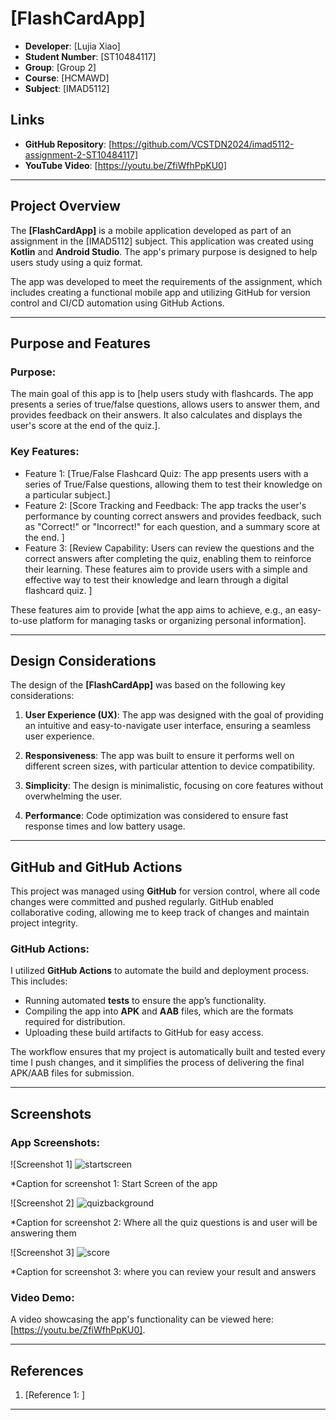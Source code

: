 
# [FlashCardApp]
- **Developer**: [Lujia Xiao]
- **Student Number**: [ST10484117]
- **Group**: [Group 2]
- **Course**: [HCMAWD]
- **Subject**: [IMAD5112]

## Links
- **GitHub Repository**: [https://github.com/VCSTDN2024/imad5112-assignment-2-ST10484117]
- **YouTube Video**: [https://youtu.be/ZfiWfhPpKU0]

---

## Project Overview

The **[FlashCardApp]** is a mobile application developed as part of an assignment in the [IMAD5112] subject. This application was created using **Kotlin** and **Android Studio**. The app's primary purpose is designed to help users study using a quiz format.


The app was developed to meet the requirements of the assignment, which includes creating a functional mobile app and utilizing GitHub for version control and CI/CD automation using GitHub Actions.

---

## Purpose and Features

### Purpose:
The main goal of this app is to [help users study with flashcards. The app presents a series of true/false questions, allows users to answer them, and provides feedback on their answers. It also calculates and displays the user's score at the end of the quiz.]. 

### Key Features:
- Feature 1: [True/False Flashcard Quiz: The app presents users with a series of True/False questions, allowing them to test their knowledge on a particular subject.]
- Feature 2: [Score Tracking and Feedback: The app tracks the user's performance by counting correct answers and provides feedback, such as "Correct!" or "Incorrect!" for each question, and a summary score at the end.
]
- Feature 3: [Review Capability: Users can review the questions and the correct answers after completing the quiz, enabling them to reinforce their learning.
These features aim to provide users with a simple and effective way to test their knowledge and learn through a digital flashcard quiz.
]

These features aim to provide [what the app aims to achieve, e.g., an easy-to-use platform for managing tasks or organizing personal information].

---

## Design Considerations

The design of the **[FlashCardApp]** was based on the following key considerations:

1. **User Experience (UX)**: The app was designed with the goal of providing an intuitive and easy-to-navigate user interface, ensuring a seamless user experience.
   
2. **Responsiveness**: The app was built to ensure it performs well on different screen sizes, with particular attention to device compatibility.
   
3. **Simplicity**: The design is minimalistic, focusing on core features without overwhelming the user.
   
4. **Performance**: Code optimization was considered to ensure fast response times and low battery usage.

---

## GitHub and GitHub Actions

This project was managed using **GitHub** for version control, where all code changes were committed and pushed regularly. GitHub enabled collaborative coding, allowing me to keep track of changes and maintain project integrity.

### GitHub Actions:
I utilized **GitHub Actions** to automate the build and deployment process. This includes:

- Running automated **tests** to ensure the app’s functionality.
- Compiling the app into **APK** and **AAB** files, which are the formats required for distribution.
- Uploading these build artifacts to GitHub for easy access.

The workflow ensures that my project is automatically built and tested every time I push changes, and it simplifies the process of delivering the final APK/AAB files for submission.

---

## Screenshots

### App Screenshots:
![Screenshot 1] ![startscreen](https://github.com/user-attachments/assets/7f066604-033a-446b-8ff1-9c27db9ebccf)

*Caption for screenshot 1: Start Screen of the app

![Screenshot 2] ![quizbackground](https://github.com/user-attachments/assets/3e223e98-2f1c-456a-bc62-47b6f0929fe6)

*Caption for screenshot 2: Where all the quiz questions is and user will be answering them

![Screenshot 3] ![score](https://github.com/user-attachments/assets/2993e61c-c56f-413a-8e0c-882b6fa32fea)

*Caption for screenshot 3: where you can review your result and answers

### Video Demo:
A video showcasing the app's functionality can be viewed here: [https://youtu.be/ZfiWfhPpKU0].

---

## References

1. [Reference 1:  ]


---

